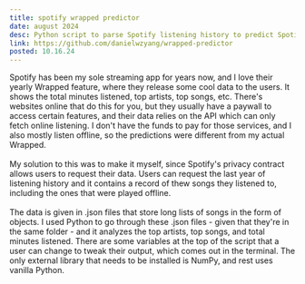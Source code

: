 ```yaml
---
title: spotify wrapped predictor
date: august 2024
desc: Python script to parse Spotify listening history to predict Spotify Wrapped
link: https://github.com/danielwzyang/wrapped-predictor
posted: 10.16.24
---
```

Spotify has been my sole streaming app for years now, and I love their yearly Wrapped feature, where they release some cool data to the users. It shows the total minutes listened, top artists, top songs, etc. There's websites online that do this for you, but they usually have a paywall to access certain features, and their data relies on the API which can only fetch online listening. I don't have the funds to pay for those services, and I also mostly listen offline, so the predictions were different from my actual Wrapped. 
<br><br>
My solution to this was to make it myself, since Spotify's privacy contract allows users to request their data. Users can request the last year of listening history and it contains a record of thew songs they listened to, including the ones that were played offline. 
<br><br>
The data is given in .json files that store long lists of songs in the form of objects. I used Python to go through these .json files - given that they're in the same folder - and it analyzes the top artists, top songs, and total minutes listened. There are some variables at the top of the script that a user can change to tweak their output, which comes out in the terminal. The only external library that needs to be installed is NumPy, and rest uses vanilla Python.